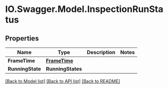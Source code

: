 # IO.Swagger.Model.InspectionRunStatus
## Properties

Name | Type | Description | Notes
------------ | ------------- | ------------- | -------------
**FrameTime** | [**FrameTime**](FrameTime.md) |  | 
**RunningState** | **RunningStates** |  | 

[[Back to Model list]](../README.md#documentation-for-models) [[Back to API list]](../README.md#documentation-for-api-endpoints) [[Back to README]](../README.md)

